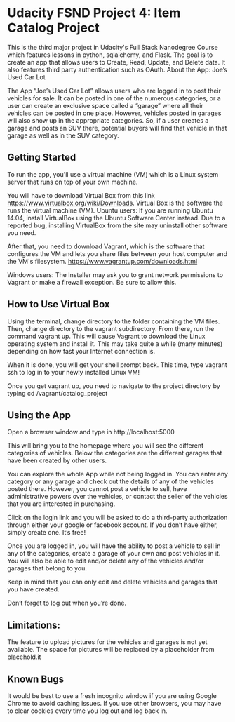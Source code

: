 # Udacity FSND Project 4: Item Catalog Project

This is the third major project in Udacity's Full Stack Nanodegree Course which features lessons in python, sqlalchemy, and Flask.  The goal is to create an app that allows users to Create, Read, Update, and Delete data.  It also features third party authentication such as OAuth. 
About the App: Joe’s Used Car Lot

The App “Joe’s Used Car Lot” allows users who are logged in to post their vehicles for sale.  It can be posted in one of the numerous categories, or a user can create an exclusive space called a “garage” where all their vehicles can be posted in one place. 
However, vehicles posted in garages will also show up in the appropriate categories.  So, if a user creates a garage and posts an SUV there, potential buyers will find that vehicle in that garage as well as in the SUV category.

## Getting Started

To run the app, you'll use a virtual machine (VM) which is a Linux system server that runs on top of your own machine.

You will have to download Virtual Box from this link https://www.virtualbox.org/wiki/Downloads. Virtual Box is the software the runs the virtual machine (VM).
Ubuntu users: If you are running Ubuntu 14.04, install VirtualBox using the Ubuntu Software Center instead. Due to a reported bug, installing VirtualBox from the site may uninstall other software you need.

After that, you need to download Vagrant, which is the software that configures the VM and lets you share files between your host computer and the VM's filesystem. https://www.vagrantup.com/downloads.html

Windows users: The Installer may ask you to grant network permissions to Vagrant or make a firewall exception. Be sure to allow this.

## How to Use Virtual Box

Using the terminal, change directory to the folder containing the VM files. Then, change directory to the vagrant subdirectory. From there, run the command vagrant up. This will cause Vagrant to download the Linux operating system and install it. This may take quite a while (many minutes) depending on how fast your Internet connection is.

When it is done, you will get your shell prompt back. This time, type vagrant ssh to log in to your newly installed Linux VM!

Once you get vagrant up, you need to navigate to the project directory by typing cd /vagrant/catalog_project

## Using the App

Open a browser window and type in http://localhost:5000

This will bring you to the homepage where you will see the different categories of vehicles.  Below the categories are the different garages that have been created by other users.  

You can explore the whole App while not being logged in.  You can enter any category or any garage and check out the details of any of the vehicles posted there.  However, you cannot post a vehicle to sell, have administrative powers over the vehicles, or contact the seller of the vehicles that you are interested in purchasing.  

Click on the login link and you will be asked to do a third-party authorization through either your google or facebook account.  If you don’t have either, simply create one.  It’s free!

Once you are logged in, you will have the ability to post a vehicle to sell in any of the categories, create a garage of your own and post vehicles in it. You will also be able to edit and/or delete any of the vehicles and/or garages that belong to you. 

Keep in mind that you can only edit and delete vehicles and garages that you have created. 

Don’t forget to log out when you’re done.

## Limitations:

The feature to upload pictures for the vehicles and garages is not yet available.  The space for pictures will be replaced by a placeholder from placehold.it

## Known Bugs

It would be best to use a fresh incognito window if you are using Google Chrome to avoid caching issues.  If you use other browsers, you may have to clear cookies every time you log out and log back in.





